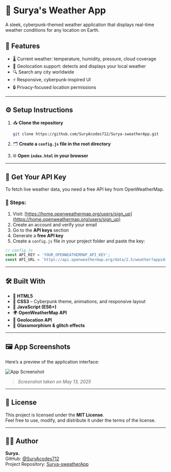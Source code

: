 # 🌆 Surya's Weather App

A sleek, cyberpunk-themed weather application that displays real-time weather conditions for any location on Earth.

## 🌟 Features

- 🌡️ Current weather: temperature, humidity, pressure, cloud coverage  
- 📍 Geolocation support: detects and displays your local weather  
- 🔍 Search any city worldwide  
- ⚡ Responsive, cyberpunk-inspired UI  
- 🔒 Privacy-focused location permissions  

---

## ⚙️ Setup Instructions

1. 📥 **Clone the repository**

    ```bash
    git clone https://github.com/SuryAcodes712/Surya-sweatherApp.git
    ```

2. 🗂️ **Create a `config.js` file in the root directory**

3. 🌐 **Open `index.html` in your browser**

---

## 🔑 Get Your API Key

To fetch live weather data, you need a free API key from OpenWeatherMap.

### 📝 Steps:

1. Visit: [https://home.openweathermap.org/users/sign_up](https://home.openweathermap.org/users/sign_up)  
2. Create an account and verify your email  
3. Go to the **API keys** section  
4. Generate a **free API key**  
5. Create a `config.js` file in your project folder and paste the key:

```javascript
// config.js
const API_KEY = 'YOUR_OPENWEATHERMAP_API_KEY';
const API_URL = `https://api.openweathermap.org/data/2.5/weather?appid=${API_KEY}&units=metric`;
```

---

## 🛠️ Built With

- 🧱 **HTML5**
- 🎨 **CSS3** – Cyberpunk theme, animations, and responsive layout  
- 🧠 **JavaScript (ES6+)**
- 🌍 **OpenWeatherMap API**
- 📡 **Geolocation API**
- 🧊 **Glassmorphism & glitch effects**

---

## 🖼️ App Screenshots

Here’s a preview of the application interface:

![App Screenshot](https://github.com/user-attachments/assets/afd6fea3-7487-48eb-995b-1b8246dea466)


> _Screenshot taken on May 13, 2025_

---

## 📄 License

This project is licensed under the **MIT License**.  
Feel free to use, modify, and distribute it under the terms of the license.

---

## 🙋‍♂️ Author

**Surya.**  
GitHub: [@SuryAcodes712](https://github.com/SuryAcodes712)  
Project Repository: [Surya-sweatherApp](https://github.com/SuryAcodes712/Surya-sweatherApp)
